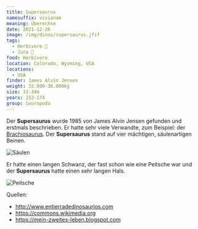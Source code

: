 ```yaml
---
title: Supersaurus
namesuffix: vivianae
meaning: Überechse
date: 2021-12-26
image: /img/dinos/supersaurus.jfif
tags:
  - Herbivore 🌿
  - Jura 🦴
food: Herbivore
location: Colorado, Wyoming, USA
locations:
  - USA
finder: James Alvin Jensen
weight: 32.000-36.000kg
size: 33-34m
years: 152-174
group: Sauropoda
---
```

Der **Supersaurus** wurde 1985 von James Alvin Jensen gefunden und erstmals beschrieben. Er hatte sehr viele Verwandte, zum Beispiel: der [Brachiosaurus](/dinos/bachiosuarus). Der **Supersaurus** stand auf vier mächtigen, säulenartigen Beinen. 

![Säulen](/img/dinos/säulen.jpg)

Er hatte einen langen Schwanz, der fast schon wie eine Peitsche war und der **Supersaurus** hatte einen sehr langen Hals. 

![Peitsche](/img/dinos/peitsche.jfif)



Quellen:

* <http://www.entierradedinosaurios.com>
* <https://commons.wikimedia.org>
* <https://mein-zweites-leben.blogspot.com>